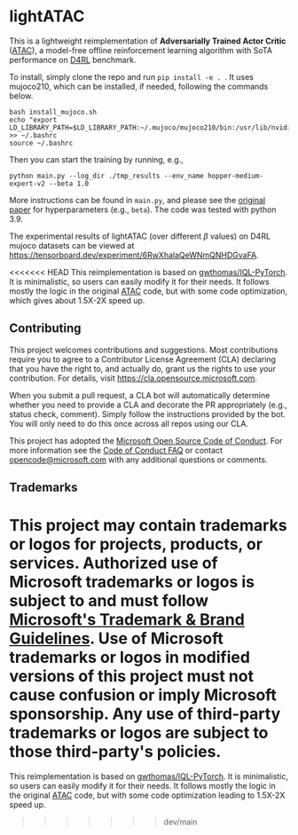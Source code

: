 # lightATAC

This is a lightweight reimplementation of **Adversarially Trained Actor Critic** ([ATAC](https://github.com/microsoft/ATAC)), a model-free offline reinforcement learning algorithm with SoTA performance on [D4RL](https://github.com/Farama-Foundation/D4RL) benchmark.

To install, simply clone the repo and  run `pip install -e . `. It uses mujoco210, which can be installed, if needed, following the commands below.

```
bash install_mujoco.sh
echo "export LD_LIBRARY_PATH=$LD_LIBRARY_PATH:~/.mujoco/mujoco210/bin:/usr/lib/nvidia" >> ~/.bashrc
source ~/.bashrc
```



 Then you can start the training by running, e.g.,

    python main.py --log_dir ./tmp_results --env_name hopper-medium-expert-v2 --beta 1.0

More instructions can be found in `main.py`, and please see the [original paper](https://arxiv.org/abs/2202.02446) for hyperparameters (e.g., `beta`). The code was tested with python 3.9.

The experimental results of lightATAC (over different $\beta$ values) on D4RL mujoco datasets can be viewed at https://tensorboard.dev/experiment/6RwXhalaQeWNmQNHDGvaFA.

<<<<<<< HEAD
This reimplementation is based on [gwthomas/IQL-PyTorch](https://github.com/gwthomas/IQL-PyTorch). It is minimalistic, so users can easily modify it for their needs. It follows mostly the logic in the original [ATAC](https://github.com/microsoft/ATAC) code, but with some code optimization, which gives about 1.5X-2X speed up.

## Contributing

This project welcomes contributions and suggestions.  Most contributions require you to agree to a
Contributor License Agreement (CLA) declaring that you have the right to, and actually do, grant us
the rights to use your contribution. For details, visit https://cla.opensource.microsoft.com.

When you submit a pull request, a CLA bot will automatically determine whether you need to provide
a CLA and decorate the PR appropriately (e.g., status check, comment). Simply follow the instructions
provided by the bot. You will only need to do this once across all repos using our CLA.

This project has adopted the [Microsoft Open Source Code of Conduct](https://opensource.microsoft.com/codeofconduct/).
For more information see the [Code of Conduct FAQ](https://opensource.microsoft.com/codeofconduct/faq/) or
contact [opencode@microsoft.com](mailto:opencode@microsoft.com) with any additional questions or comments.

## Trademarks

This project may contain trademarks or logos for projects, products, or services. Authorized use of Microsoft
trademarks or logos is subject to and must follow
[Microsoft's Trademark & Brand Guidelines](https://www.microsoft.com/en-us/legal/intellectualproperty/trademarks/usage/general).
Use of Microsoft trademarks or logos in modified versions of this project must not cause confusion or imply Microsoft sponsorship.
Any use of third-party trademarks or logos are subject to those third-party's policies.
=======


This reimplementation is based on [gwthomas/IQL-PyTorch](https://github.com/gwthomas/IQL-PyTorch). It is minimalistic, so users can easily modify it for their needs. It follows mostly the logic in the original [ATAC](https://github.com/microsoft/ATAC) code, but with some code optimization leading to 1.5X-2X speed up.
>>>>>>> dev/main
